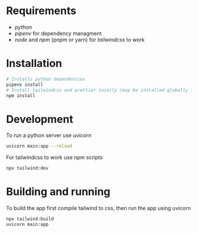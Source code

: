 # Requirements

- *python*
- *pipenv* for dependency managment
- *node* and *npm* (pnpm or yarn) for *tailwindcss* to work

# Installation

```bash
# Installs python dependencies
pipenv install
# Install tailwindcss and prettier locally (may be installed globally if needed)
npm install
```

# Development

To run a python server use *uvicorn*

```bash
uvicorn main:app --reload
```

For tailwindcss to work use npm scripts

```bash
npx tailwind:dev
```

# Building and running

To build the app first compile tailwind to css, then run the app using uvicorn

```bash
npx tailwind:build
uvicorn main:app
```
